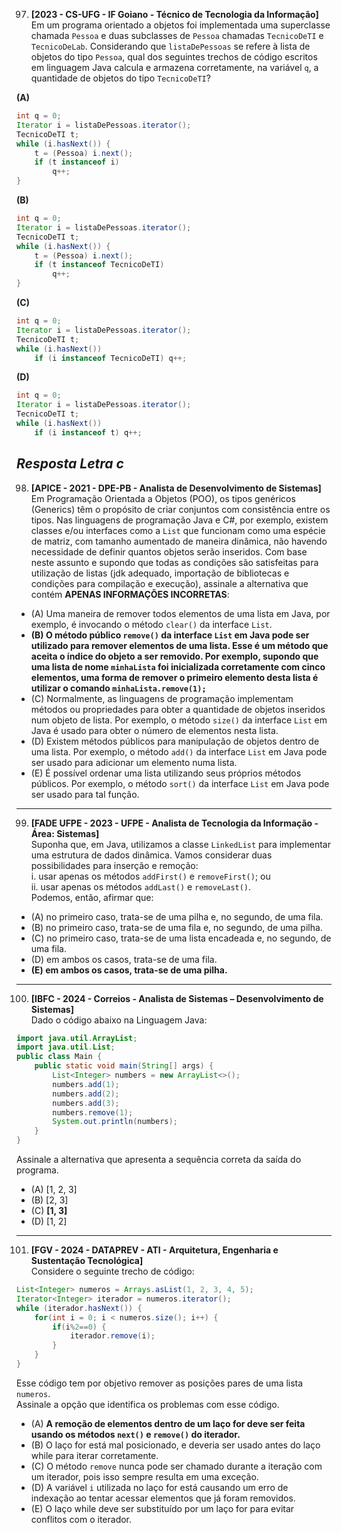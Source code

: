 97. **[2023 - CS-UFG - IF Goiano - Técnico de Tecnologia da Informação]**  
Em um programa orientado a objetos foi implementada uma superclasse chamada `Pessoa` e duas subclasses de `Pessoa` chamadas `TecnicoDeTI` e `TecnicoDeLab`. Considerando que `listaDePessoas` se refere à lista de objetos do tipo `Pessoa`, qual dos seguintes trechos de código escritos em linguagem Java calcula e armazena corretamente, na variável `q`, a quantidade de objetos do tipo `TecnicoDeTI`?

**(A)**
```java
int q = 0;
Iterator i = listaDePessoas.iterator();
TecnicoDeTI t;
while (i.hasNext()) {
    t = (Pessoa) i.next();
    if (t instanceof i)
        q++;
}
```
**(B)**
```java
int q = 0;
Iterator i = listaDePessoas.iterator();
TecnicoDeTI t;
while (i.hasNext()) {
    t = (Pessoa) i.next();
    if (t instanceof TecnicoDeTI)
        q++;
}
```
**(C)**
```java
int q = 0;
Iterator i = listaDePessoas.iterator();
TecnicoDeTI t;
while (i.hasNext())
    if (i instanceof TecnicoDeTI) q++;
```
**(D)**
```java
int q = 0;
Iterator i = listaDePessoas.iterator();
TecnicoDeTI t;
while (i.hasNext())
    if (i instanceof t) q++;
```
*Resposta Letra c*
---

98. **[APICE - 2021 - DPE-PB - Analista de Desenvolvimento de Sistemas]**  
Em Programação Orientada a Objetos (POO), os tipos genéricos (Generics) têm o propósito de criar conjuntos com consistência entre os tipos. Nas linguagens de programação Java e C#, por exemplo, existem classes e/ou interfaces como a `List` que funcionam como uma espécie de matriz, com tamanho aumentado de maneira dinâmica, não havendo necessidade de definir quantos objetos serão inseridos. Com base neste assunto e supondo que todas as condições são satisfeitas para utilização de listas (jdk adequado, importação de bibliotecas e condições para compilação e execução), assinale a alternativa que contém **APENAS INFORMAÇÕES INCORRETAS**:

- (A) Uma maneira de remover todos elementos de uma lista em Java, por exemplo, é invocando o método `clear()` da interface `List`.
- **(B) O método público `remove()` da interface `List` em Java pode ser utilizado para remover elementos de uma lista. Esse é um método que aceita o índice do objeto a ser removido. Por exemplo, supondo que uma lista de nome `minhaLista` foi inicializada corretamente com cinco elementos, uma forma de remover o primeiro elemento desta lista é utilizar o comando `minhaLista.remove(1);`**
- (C) Normalmente, as linguagens de programação implementam métodos ou propriedades para obter a quantidade de objetos inseridos num objeto de lista. Por exemplo, o método `size()` da interface `List` em Java é usado para obter o número de elementos nesta lista.
- (D) Existem métodos públicos para manipulação de objetos dentro de uma lista. Por exemplo, o método `add()` da interface `List` em Java pode ser usado para adicionar um elemento numa lista.
- (E) É possível ordenar uma lista utilizando seus próprios métodos públicos. Por exemplo, o método `sort()` da interface `List` em Java pode ser usado para tal função.

---

99. **[FADE UFPE - 2023 - UFPE - Analista de Tecnologia da Informação - Área: Sistemas]**  
Suponha que, em Java, utilizamos a classe `LinkedList` para implementar uma estrutura de dados dinâmica. Vamos considerar duas possibilidades para inserção e remoção:  
i. usar apenas os métodos `addFirst()` e `removeFirst()`; ou  
ii. usar apenas os métodos `addLast()` e `removeLast()`.  
Podemos, então, afirmar que:

- (A) no primeiro caso, trata-se de uma pilha e, no segundo, de uma fila.
- (B) no primeiro caso, trata-se de uma fila e, no segundo, de uma pilha.
- (C) no primeiro caso, trata-se de uma lista encadeada e, no segundo, de uma fila.
- (D) em ambos os casos, trata-se de uma fila.
- **(E) em ambos os casos, trata-se de uma pilha.**

---

100. **[IBFC - 2024 - Correios - Analista de Sistemas – Desenvolvimento de Sistemas]**  
Dado o código abaixo na Linguagem Java:
```java
import java.util.ArrayList;
import java.util.List;
public class Main {
    public static void main(String[] args) {
        List<Integer> numbers = new ArrayList<>();
        numbers.add(1);
        numbers.add(2);
        numbers.add(3);
        numbers.remove(1);
        System.out.println(numbers);
    }
}
```
Assinale a alternativa que apresenta a sequência correta da saída do programa.

- (A) [1, 2, 3]
- (B) [2, 3]
- (C) **[1, 3]**
- (D) [1, 2]

---

101. **[FGV - 2024 - DATAPREV - ATI - Arquitetura, Engenharia e Sustentação Tecnológica]**  
Considere o seguinte trecho de código:
```java
List<Integer> numeros = Arrays.asList(1, 2, 3, 4, 5);
Iterator<Integer> iterador = numeros.iterator();
while (iterador.hasNext()) {
    for(int i = 0; i < numeros.size(); i++) {
        if(i%2==0) {
            iterador.remove(i);
        }
    }
}
```
Esse código tem por objetivo remover as posições pares de uma lista `numeros`.  
Assinale a opção que identifica os problemas com esse código.

- (A) **A remoção de elementos dentro de um laço for deve ser feita usando os métodos `next()` e `remove()` do iterador.**
- (B) O laço for está mal posicionado, e deveria ser usado antes do laço while para iterar corretamente.
- (C) O método `remove` nunca pode ser chamado durante a iteração com um iterador, pois isso sempre resulta em uma exceção.
- (D) A variável `i` utilizada no laço for está causando um erro de indexação ao tentar acessar elementos que já foram removidos.
- (E) O laço while deve ser substituído por um laço for para evitar conflitos com o iterador.